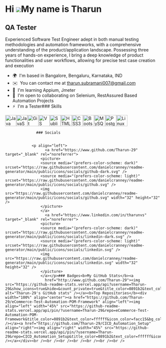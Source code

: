 Hi ![](https://user-images.githubusercontent.com/18350557/176309783-0785949b-9127-417c-8b55-ab5a4333674e.gif)My name is Tharun
==============================================================================================================================

QA Tester
---------

Experienced Software Test Engineer adept in both manual testing methodologies and automation frameworks, with a comprehensive understanding of the product/application landscape. Possessing three years of hands-on experience, I bring a deep knowledge of product functionalities and user workflows, allowing for precise test case creation and execution

*   🌍  I'm based in Bangalore, Bengaluru, Karnataka, IND
*   ✉️  You can contact me at [tharun.subramani007@gmail.com](mailto:tharun.subramani007@gmail.com)
*   🧠  I'm learning Appium, Jmeter
*   🤝  I'm open to collaborating on Selenium, RestAssured Based Automation Projects
*   ⚡  I'm a Tester### Skills 
<p align="left">
<a href="https://www.oracle.com/java/" target="_blank" rel="noreferrer"><img src="https://raw.githubusercontent.com/danielcranney/readme-generator/main/public/icons/skills/java-colored.svg" width="36" height="36" alt="Java" /></a><a href="https://developer.mozilla.org/en-US/docs/Web/JavaScript" target="_blank" rel="noreferrer"><img src="https://raw.githubusercontent.com/danielcranney/readme-generator/main/public/icons/skills/javascript-colored.svg" width="36" height="36" alt="JavaScript" /></a><a href="https://git-scm.com/" target="_blank" rel="noreferrer"><img src="https://raw.githubusercontent.com/danielcranney/readme-generator/main/public/icons/skills/git-colored.svg" width="36" height="36" alt="Git" /></a><a href="https://code.visualstudio.com/" target="_blank" rel="noreferrer"><img src="https://raw.githubusercontent.com/danielcranney/readme-generator/main/public/icons/skills/visualstudiocode.svg" width="36" height="36" alt="VS Code" /></a><a href="https://www.sublimetext.com/index2" target="_blank" rel="noreferrer"><img src="https://raw.githubusercontent.com/danielcranney/readme-generator/main/public/icons/skills/sublimetext.svg" width="36" height="36" alt="Sublime Text" /></a><a href="https://developer.mozilla.org/en-US/docs/Glossary/HTML5" target="_blank" rel="noreferrer"><img src="https://raw.githubusercontent.com/danielcranney/readme-generator/main/public/icons/skills/html5-colored.svg" width="36" height="36" alt="HTML5" /></a><a href="https://www.w3.org/TR/CSS/#css" target="_blank" rel="noreferrer"><img src="https://raw.githubusercontent.com/danielcranney/readme-generator/main/public/icons/skills/css3-colored.svg" width="36" height="36" alt="CSS3" /></a><a href="https://getbootstrap.com/" target="_blank" rel="noreferrer"><img src="https://raw.githubusercontent.com/danielcranney/readme-generator/main/public/icons/skills/bootstrap-colored.svg" width="36" height="36" alt="Bootstrap" /></a><a href="https://www.mysql.com/" target="_blank" rel="noreferrer"><img src="https://raw.githubusercontent.com/danielcranney/readme-generator/main/public/icons/skills/mysql-colored.svg" width="36" height="36" alt="MySQL" /></a><a href="https://www.postgresql.org/" target="_blank" rel="noreferrer"><img src="https://raw.githubusercontent.com/danielcranney/readme-generator/main/public/icons/skills/postgresql-colored.svg" width="36" height="36" alt="PostgreSQL" /></a><a href="https://www.linux.org" target="_blank" rel="noreferrer"><img src="https://raw.githubusercontent.com/danielcranney/readme-generator/main/public/icons/skills/linux-colored.svg" width="36" height="36" alt="Linux" /></a>
                    </p>
                    
                  ### Socials
                  
                  
                <p align="left">
                      <a href="https://www.github.com/Tharun-29" target="_blank" rel="noreferrer">
                    <picture>
                    <source media="(prefers-color-scheme: dark)" srcset="https://raw.githubusercontent.com/danielcranney/readme-generator/main/public/icons/socials/github-dark.svg" />
                    <source media="(prefers-color-scheme: light)" srcset="https://raw.githubusercontent.com/danielcranney/readme-generator/main/public/icons/socials/github.svg" />
                    <img src="https://raw.githubusercontent.com/danielcranney/readme-generator/main/public/icons/socials/github.svg" width="32" height="32" />
                    </picture>
                    </a>
                      <a href="https://www.linkedin.com/in/tharunvs" target="_blank" rel="noreferrer">
                    <picture>
                    <source media="(prefers-color-scheme: dark)" srcset="https://raw.githubusercontent.com/danielcranney/readme-generator/main/public/icons/socials/linkedin-dark.svg" />
                    <source media="(prefers-color-scheme: light)" srcset="https://raw.githubusercontent.com/danielcranney/readme-generator/main/public/icons/socials/linkedin.svg" />
                    <img src="https://raw.githubusercontent.com/danielcranney/readme-generator/main/public/icons/socials/linkedin.svg" width="32" height="32" />
                    </picture>
                    </a></p>### Badges<b>My GitHub Stats</b><a
                      href="http://www.github.com/Tharun-29"><img src="https://github-readme-stats.vercel.app/api?username=Tharun-29&show_icons=true&hide=&count_private=true&title_color=0891b2&text_color=ffffff&icon_color=facc15&bg_color=171717&hide_border=true&show_icons=true" alt="Tharun-29's GitHub stats" /></a><b>Top Repositories</b><div width="100%" align="center"><a href="https://github.com/Tharun-29/eCommerce-Test-Automation-POM-Framework" align="left"><img align="left" width="45%" src="https://github-readme-stats.vercel.app/api/pin/?username=Tharun-29&repo=eCommerce-Test-Automation-POM-Framework&title_color=0891b2&text_color=ffffff&icon_color=facc15&bg_color=171717&hide_border=true&locale=en" /></a><a href="https://github.com/Tharun-29/CICD_Automation_Setup" align="right"><img align="right" width="45%" src="https://github-readme-stats.vercel.app/api/pin/?username=Tharun-29&repo=CICD_Automation_Setup&title_color=0891b2&text_color=ffffff&icon_color=facc15&bg_color=171717&hide_border=true&locale=en" /></a></div><br /><br /><br /><br /><br /><br /><br />
